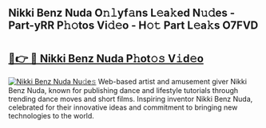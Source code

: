 ## Nikki Benz Nuda O𝚗𝚕yf𝚊ns L𝚎a𝚔ed N𝚞𝚍es - Part-yRR P𝚑𝚘tos Vi𝚍𝚎o - H𝚘𝚝 Part L𝚎a𝚔s O7FVD

# <h2><a href="http://kf7kbl.oniu.top/?m=Nikki+Benz+Nuda">🔗👉 🔴 Nikki Benz Nuda P𝚑ot𝚘𝚜 V𝚒d𝚎o</a></h2>

[![Nikki Benz Nuda Nu𝚍e𝚜](https://i.imgur.com/0qMVB7G.gif)](http://kf7kbl.oniu.top/?m=Nikki+Benz+Nuda)
Web-based artist and amusement giver Nikki Benz Nuda, known for publishing dance and lifestyle tutorials through trending dance moves and short films. Inspiring inventor Nikki Benz Nuda, celebrated for their innovative ideas and commitment to bringing new technologies to the world.  
